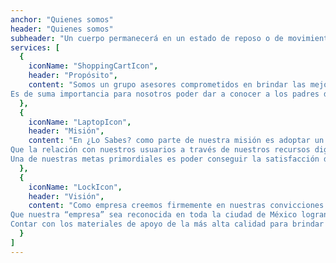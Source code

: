 ```yaml
---
anchor: "Quienes somos"
header: "Quienes somos"
subheader: "Un cuerpo permanecerá en un estado de reposo o de movimiento uniforme, a menos que una fuerza externa actúe sobre él. Isaac Newton."
services: [
  {
    iconName: "ShoppingCartIcon",
    header: "Propósito",
    content: "Somos un grupo asesores comprometidos en brindar las mejores asesorías como apoyo para los diferentes niveles educativos; a través de los distintos recursos que hoy en día nos proporcionan las nuevas tecnologías.
Es de suma importancia para nosotros poder dar a conocer a los padres de familia lo cuán importante es brindar el apoyo a sus hijos y las herramientas necesarias para obtener, desarrollar y crear los conocimientos que se requieren para continuar su trayectoria académica.."
  },
  {
    iconName: "LaptopIcon",
    header: "Misión",
    content: "En ¿Lo Sabes? como parte de nuestra misión es adoptar un plan estratégico para abordar los distintos sectores educativos por medio de los recursos tecnológicos a nuestro alcance; brindando siempre el mejor servicio a nuestros usuarios, con el objetivo de obtener la mayor satisfacción y la mejor experiencia por medio de nuestras asesorías virtuales.
Que la relación con nuestros usuarios a través de nuestros recursos digitales favorezca siempre su desempeño académico, generando así un ambiente de confianza, integrador y de respeto mutuo; con la finalidad de generar empatía con nuestros usuarios y que estos tengan la confianza de extenuar sus dudas e inquietudes de los temas a abordar.
Una de nuestras metas primordiales es poder conseguir la satisfacción de nuestros clientes, al ver como sus hijos tras el esfuerzo, tiempo y dedicación invertida en su educación consiguen favorables resultados en su desempeño académico."
  },
  {
    iconName: "LockIcon",
    header: "Visión",
    content: "Como empresa creemos firmemente en nuestras convicciones y el deseo de contribuir a la formación de las siguientes generaciones de profesionistas de nuestro país, así como Expandir nuestro modelo a otros niveles educativos.
Que nuestra “empresa” sea reconocida en toda la ciudad de México logrando causar un gran impacto en nuestro país y alcanzar otras fronteras. Llegando a otros países, adaptándonos a sus necesidades convirtiéndonos en un modelo muy amplio de enseñanzas.
Contar con los materiales de apoyo de la más alta calidad para brindar un mejor desarrollo en nuestros contenidos. Respaldar nuestra confianza a través de las certificaciones de nuestra empresa y contar con el apoyo de las instituciones para brindar nuestros servicios a su comunidad estudiantil."
  }
]
---
```

